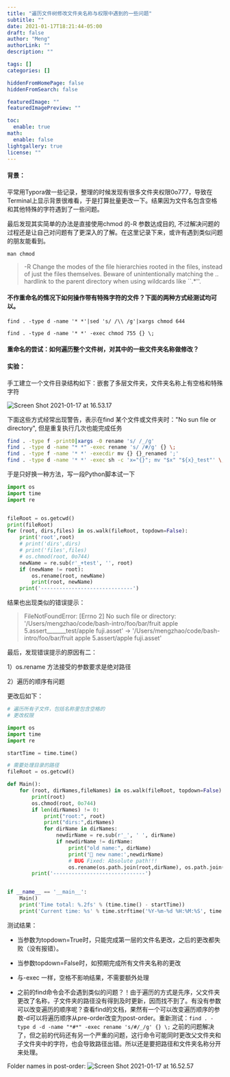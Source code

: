```yaml
---
title: "遍历文件树修改文件夹名称与权限中遇到的一些问题"
subtitle: ""
date: 2021-01-17T18:21:44-05:00
draft: false
author: "Meng"
authorLink: ""
description: ""

tags: []
categories: []

hiddenFromHomePage: false
hiddenFromSearch: false

featuredImage: ""
featuredImagePreview: ""

toc:
  enable: true
math:
  enable: false
lightgallery: true
license: ""
---
```


#### 背景：

平常用Typora做一些记录，整理的时候发现有很多文件夹权限0o777，导致在Terminal上显示背景很难看，于是打算批量更改一下。结果因为文件名包含空格和其他特殊的字符遇到了一些问题。

最后发现其实简单的办法是直接使用chmod 的-R 参数达成目的, 不过解决问题的过程还是让自己对问题有了更深入的了解。在这里记录下来，或许有遇到类似问题的朋友能看到。

<!--more-->

`man chmod`

>-R  Change the modes of the file hierarchies rooted in the files, instead of just the files themselves.  Beware of unintentionally matching the .. hardlink to the parent directory when using wildcards like ``.*''.


#### 不作重命名的情况下如何操作带有特殊字符的文件？下面的两种方式经测试均可以。



`find . -type d -name '* *'|sed 's/ /\\ /g'|xargs chmod 644`

`find . -type d -name '* *' -exec chmod 755 {} \;`


#### 重命名的尝试：如何遍历整个文件树，对其中的一些文件夹名称做修改？

#### 实验：

手工建立一个文件目录结构如下：嵌套了多层文件夹，文件夹名称上有空格和特殊字符

![Screen Shot 2021-01-17 at 16.53.17](https://tva1.sinaimg.cn/large/008eGmZEly1gmrhz1ntfuj31gk0ouaem.jpg)

下面这些方式经常出现警告，表示在find 某个文件或文件夹时："No sun file or directory",  但是重复执行几次也能完成任务

```sh
find . -type f -print0|xargs -0 rename 's/ /_/g'
find . -type d -name "* *" -exec rename 's/ /#/g' {} \;
find . -type f -name '* *' -execdir mv {} {}_renamed ';'
find . -type d -name '* *' -exec sh -c 'x="{}"; mv "$x" "${x}_test"' \;
```

于是只好换一种方法，写一段Python脚本试一下

```python
import os
import time
import re


fileRoot = os.getcwd()
print(fileRoot)
for (root, dirs,files) in os.walk(fileRoot, topdown=False):
    print('root',root)
    # print('dirs',dirs)
    # print('files',files)
    # os.chmod(root, 0o744)
    newName = re.sub(r'_+test', '', root)
    if (newName != root):
        os.rename(root, newName)
        print(root, newName)
    print('------------------------------')


```

结果也出现类似的错误提示：

>FileNotFoundError: [Errno 2] No such file or directory: '/Users/mengzhao/code/bash-intro/foo/bar/fruit apple 5.assert_______test/apple fuji.asset' -> '/Users/mengzhao/code/bash-intro/foo/bar/fruit apple 5.assert/apple fuji.asset'


最后，发现错误提示的原因有二：

1）os.rename 方法接受的参数要求是绝对路径

2）遍历的顺序有问题


更改后如下：

```python
# 遍历所有子文件，包括名称里包含空格的
# 更改权限

import os
import time
import re

startTime = time.time()

# 需要处理目录的路径
fileRoot = os.getcwd()

def Main():
    for (root, dirNames,fileNames) in os.walk(fileRoot, topdown=False):
        print(root)
        os.chmod(root, 0o744)
        if len(dirNames) != 0:
            print("root:", root)
            print("dirs:",dirNames)
            for dirName in dirNames:
                newdirName = re.sub(r'_', ' ', dirName)
                if newdirName != dirName:
                    print("old name:", dirName)
                    print('🦊 new name:',newdirName)
                    # BUG Fixed: Absolute path!!!
                    os.rename(os.path.join(root,dirName), os.path.join(root,newdirName))
        print('------------------------------')


if __name__ == '__main__':
    Main()
    print('Time total: %.2fs' % (time.time() - startTime))
    print('Current time: %s' % time.strftime('%Y-%m-%d %H:%M:%S', time.localtime(time.time())))
```


测试结果：

- 当参数为topdown=True时，只能完成第一层的文件名更改，之后的更改都失败（没有报错）。

- 当参数topdown=False时，如预期完成所有文件夹名称的更改

- 与-exec 一样，空格不影响结果，不需要额外处理
- 之前的find命令会不会遇到类似的问题？！由于遍历的方式是先序，父文件夹更改了名称，子文件夹的路径没有得到及时更新，因而找不到了。有没有参数可以改变遍历的顺序呢？查看find的文档，果然有一个可以改变遍历顺序的参数-d可以将遍历顺序从pre-order改变为post-order。重新测试：`find . -type d -d -name "*#*" -exec rename 's/#/_/g' {} \;` 之前的问题解决了，但之前的代码还有另一个严重的问题，这行命令可能同时更改父文件夹和子文件夹中的字符，也会导致路径出错。所以还是要把路径和文件夹名称分开来处理。



Folder names in post-order:
![Screen Shot 2021-01-17 at 16.52.57](https://tva1.sinaimg.cn/large/008eGmZEly1gmrhze5a9xj31ka0ogn1s.jpg)



